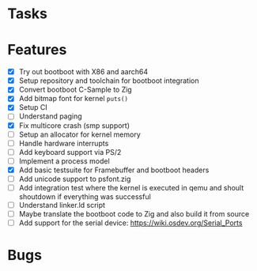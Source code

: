 # Tasks

# Features
- [x] Try out bootboot with X86 and aarch64
- [x] Setup repository and toolchain for bootboot integration
- [x] Convert bootboot C-Sample to Zig
- [x] Add bitmap font for kernel `puts()`
- [x] Setup CI
- [ ] Understand paging
- [x] Fix multicore crash (smp support)
- [ ] Setup an allocator for kernel memory
- [ ] Handle hardware interrupts
- [ ] Add keyboard support via PS/2
- [ ] Implement a process model
- [x] Add basic testsuite for Framebuffer and bootboot headers
- [ ] Add unicode support to psfont.zig
- [ ] Add integration test where the kernel is executed in qemu and shoult shoutdown if everything was successful
- [ ] Understand linker.ld script
- [ ] Maybe translate the bootboot code to Zig and also build it from source
- [ ] Add support for the serial device: https://wiki.osdev.org/Serial_Ports

# Bugs
